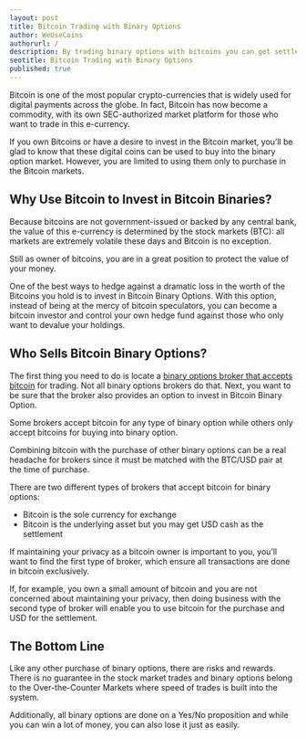 ```yaml
---
layout: post
title: Bitcoin Trading with Binary Options
author: WeUseCoins
authorurl: /
description: By trading binary options with bitcoins you can get settlement much faster and more secure.
seotitle: Bitcoin Trading with Binary Options
published: true
---
```


Bitcoin is one of the most popular crypto-currencies that is widely used for digital payments across the globe. In fact, Bitcoin has now become a commodity, with its own SEC-authorized market platform for those who want to trade in this e-currency.

If you own Bitcoins or have a desire to invest in the Bitcoin market, you’ll be glad to know that these digital coins can be used to buy into the binary option market.  However, you are limited to using them only to purchase in the Bitcoin markets.

## Why Use Bitcoin to Invest in Bitcoin Binaries?

Because bitcoins are not government-issued or backed by any central bank, the value of this e-currency is determined by the stock markets (BTC): all markets are extremely volatile these days and Bitcoin is no exception.

Still as owner of bitcoins, you are in a great position to protect the value of your money.

One of the best ways to hedge against a dramatic loss in the worth of the Bitcoins you hold is to invest in Bitcoin Binary Options. With this option, instead of being at the mercy of bitcoin speculators, you can become a bitcoin investor and control your own hedge fund against those who only want to devalue your holdings.

## Who Sells Bitcoin Binary Options?

The first thing you need to do is locate a [binary options broker that accepts bitcoin](https://www.binaryuno.com/did-you-know-you-can-trade-binary-options-with-bitcoins/) for trading. Not all binary options brokers do that. Next, you want to be sure that the broker also provides an option to invest in Bitcoin Binary Option.

Some brokers accept bitcoin for any type of binary option while others only accept bitcoins for buying into binary option.

Combining bitcoin with the purchase of other binary options can be a real headache for brokers since it must be matched with the BTC/USD pair at the time of purchase.

There are two different types of brokers that accept bitcoin for binary options:
<ul><li>Bitcoin is the sole currency for exchange </li>
<li>Bitcoin is the underlying asset but you may get USD cash as the settlement</li></ul>

If maintaining your privacy as a bitcoin owner is important to you, you’ll want to find the first type of broker, which ensure all transactions are done in bitcoin exclusively.

If, for example, you own a small amount of bitcoin and you are not concerned about maintaining your privacy, then doing business with the second type of broker will enable you to use bitcoin for the purchase and USD for the settlement.

## The Bottom Line

Like any other purchase of binary options, there are risks and rewards. There is no guarantee in the stock market trades and binary options belong to the Over-the-Counter Markets where speed of trades is built into the system.

Additionally, all binary options are done on a Yes/No proposition and while you can win a lot of money, you can also lose it just as easily.